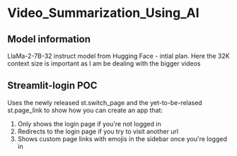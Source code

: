 # Video_Summarization_Using_AI

## Model information
LlaMa-2-7B-32 instruct model from Hugging Face - intial plan. Here the 32K context size is important as I am be dealing with the bigger videos


## Streamlit-login POC

Uses the newly released st.switch_page and the yet-to-be-relased st.page_link to show how you can create an app that:
1. Only shows the login page if you're not logged in
2. Redirects to the login page if you try to visit another url
3. Shows custom page links with emojis in the sidebar once you're logged in


